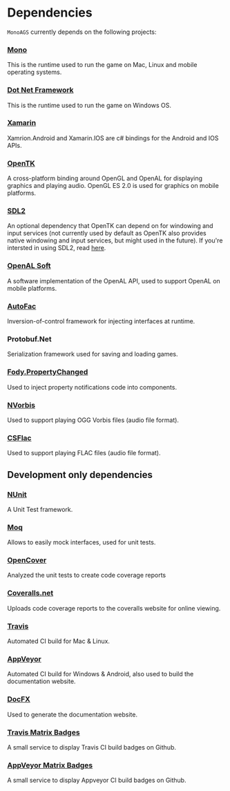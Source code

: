 # Dependencies

`MonoAGS` currently depends on the following projects:

### [Mono](http://www.mono-project.com/)

This is the runtime used to run the game on Mac, Linux and mobile operating systems.

### [Dot Net Framework](https://docs.microsoft.com/en-us/dotnet/framework/)

This is the runtime used to run the game on Windows OS.

### [Xamarin](https://www.xamarin.com)

Xamrion.Android and Xamarin.IOS are c# bindings for the Android and IOS APIs.

### [OpenTK](https://github.com/opentk/opentk)

A cross-platform binding around OpenGL and OpenAL for displaying graphics and playing audio.
OpenGL ES 2.0 is used for graphics on mobile platforms.

### [SDL2](https://www.libsdl.org/)

An optional dependency that OpenTK can depend on for windowing and input services (not currently used by default as OpenTK also provides native windowing and input services, but might used in the future). If you're intersted in using SDL2, read [here](https://github.com/opentk/opentk-dependencies).

### [OpenAL Soft](http://kcat.strangesoft.net/openal.html)

A software implementation of the OpenAL API, used to support OpenAL on mobile platforms.

### [AutoFac](https://github.com/autofac/Autofac)

Inversion-of-control framework for injecting interfaces at runtime.

### Protobuf.Net

Serialization framework used for saving and loading games.

### [Fody.PropertyChanged](https://github.com/Fody/PropertyChanged)

Used to inject property notifications code into components.

### [NVorbis](https://github.com/ioctlLR/NVorbis)

Used to support playing OGG Vorbis files (audio file format).

### [CSFlac](https://github.com/tzachshabtay/CSFlac)

Used to support playing FLAC files (audio file format).

## Development only dependencies

### [NUnit](http://nunit.org/)

A Unit Test framework.

### [Moq](https://github.com/moq/moq4)

Allows to easily mock interfaces, used for unit tests.

### [OpenCover](https://github.com/OpenCover/opencover)

Analyzed the unit tests to create code coverage reports

### [Coveralls.net](https://github.com/csMACnz/coveralls.net)

Uploads code coverage reports to the coveralls website for online viewing.

### [Travis](https://travis-ci.org/)

Automated CI build for Mac & Linux.

### [AppVeyor](https://www.appveyor.com/)

Automated CI build for Windows & Android, also used to build the documentation website.

### [DocFX](https://dotnet.github.io/docfx/)

Used to generate the documentation website.

### [Travis Matrix Badges](https://github.com/bjfish/travis-matrix-badges)

A small service to display Travis CI build badges on Github.

### [AppVeyor Matrix Badges](https://github.com/tzachshabtay/appveyor-matrix-badges)

A small service to display Appveyor CI build badges on Github.